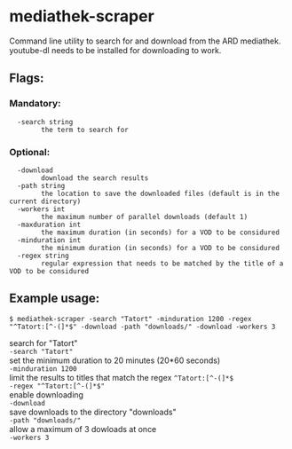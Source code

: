 # mediathek-scraper

Command line utility to search for and download from the ARD mediathek.  
youtube-dl needs to be installed for downloading to work.

## Flags:  

### Mandatory:
      -search string
            the term to search for
### Optional:
      -download
            download the search results
      -path string
            the location to save the downloaded files (default is in the current directory)
      -workers int
            the maximum number of parallel downloads (default 1)
      -maxduration int
            the maximum duration (in seconds) for a VOD to be considured
      -minduration int
            the minimum duration (in seconds) for a VOD to be considured
      -regex string
            regular expression that needs to be matched by the title of a VOD to be considured


## Example usage:
    $ mediathek-scraper -search "Tatort" -minduration 1200 -regex "^Tatort:[^-(]*$" -download -path "downloads/" -download -workers 3
    
search for "Tatort"  
`-search "Tatort"`  
set the minimum duration to 20 minutes (20\*60 seconds)  
`-minduration 1200`  
limit the results to titles that match the regex `^Tatort:[^-(]*$`  
`-regex "^Tatort:[^-(]*$"`  
enable downloading  
`-download`  
save downloads to the directory  "downloads"  
`-path "downloads/"`  
allow a maximum of 3 dowloads at once  
`-workers 3`  


